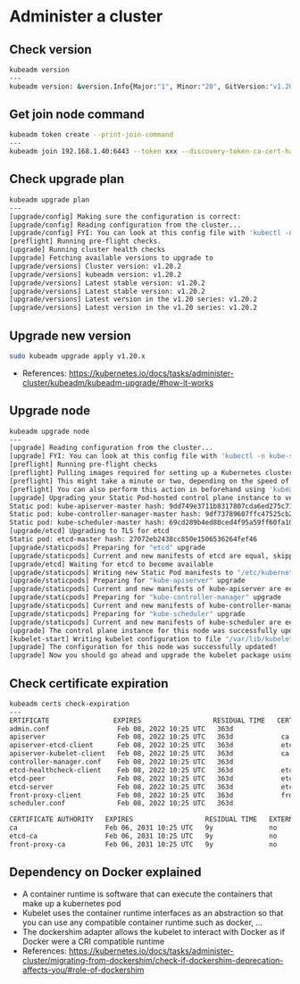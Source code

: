 # Administer a cluster

## Check version
```bash
kubeadm version
---
kubeadm version: &version.Info{Major:"1", Minor:"20", GitVersion:"v1.20.2", GitCommit:"faecb196815e248d3ecfb03c680a4507229c2a56", GitTreeState:"clean", BuildDate:"2021-01-13T13:25:59Z", GoVersion:"go1.15.5", Compiler:"gc", Platform:"linux/amd64"}
```

## Get join node command
```bash
kubeadm token create --print-join-command
---
kubeadm join 192.168.1.40:6443 --token xxx --discovery-token-ca-cert-hash sha256:yyy
```

## Check upgrade plan
```bash
kubeadm upgrade plan
---
[upgrade/config] Making sure the configuration is correct:
[upgrade/config] Reading configuration from the cluster...
[upgrade/config] FYI: You can look at this config file with 'kubectl -n kube-system get cm kubeadm-config -o yaml'
[preflight] Running pre-flight checks.
[upgrade] Running cluster health checks
[upgrade] Fetching available versions to upgrade to
[upgrade/versions] Cluster version: v1.20.2
[upgrade/versions] kubeadm version: v1.20.2
[upgrade/versions] Latest stable version: v1.20.2
[upgrade/versions] Latest stable version: v1.20.2
[upgrade/versions] Latest version in the v1.20 series: v1.20.2
[upgrade/versions] Latest version in the v1.20 series: v1.20.2
```

## Upgrade new version
```bash
sudo kubeadm upgrade apply v1.20.x
```
- References: https://kubernetes.io/docs/tasks/administer-cluster/kubeadm/kubeadm-upgrade/#how-it-works

## Upgrade node
```bash
kubeadm upgrade node
---
[upgrade] Reading configuration from the cluster...
[upgrade] FYI: You can look at this config file with 'kubectl -n kube-system get cm kubeadm-config -o yaml'
[preflight] Running pre-flight checks
[preflight] Pulling images required for setting up a Kubernetes cluster
[preflight] This might take a minute or two, depending on the speed of your internet connection
[preflight] You can also perform this action in beforehand using 'kubeadm config images pull'
[upgrade] Upgrading your Static Pod-hosted control plane instance to version "v1.20.2"...
Static pod: kube-apiserver-master hash: 9dd749e3711b8317807cda6ed275c71f
Static pod: kube-controller-manager-master hash: 9df73789607ffc47525cb22758f8c9df
Static pod: kube-scheduler-master hash: 69cd289b4ed80ced4f95a59ff60fa102
[upgrade/etcd] Upgrading to TLS for etcd
Static pod: etcd-master hash: 27072eb2438cc850e1506536264fef46
[upgrade/staticpods] Preparing for "etcd" upgrade
[upgrade/staticpods] Current and new manifests of etcd are equal, skipping upgrade
[upgrade/etcd] Waiting for etcd to become available
[upgrade/staticpods] Writing new Static Pod manifests to "/etc/kubernetes/tmp/kubeadm-upgraded-manifests673315340"
[upgrade/staticpods] Preparing for "kube-apiserver" upgrade
[upgrade/staticpods] Current and new manifests of kube-apiserver are equal, skipping upgrade
[upgrade/staticpods] Preparing for "kube-controller-manager" upgrade
[upgrade/staticpods] Current and new manifests of kube-controller-manager are equal, skipping upgrade
[upgrade/staticpods] Preparing for "kube-scheduler" upgrade
[upgrade/staticpods] Current and new manifests of kube-scheduler are equal, skipping upgrade
[upgrade] The control plane instance for this node was successfully updated!
[kubelet-start] Writing kubelet configuration to file "/var/lib/kubelet/config.yaml"
[upgrade] The configuration for this node was successfully updated!
[upgrade] Now you should go ahead and upgrade the kubelet package using your package manager.

```
## Check certificate expiration
```bash
kubeadm certs check-expiration
---
ERTIFICATE                EXPIRES                  RESIDUAL TIME   CERTIFICATE AUTHORITY   EXTERNALLY MANAGED
admin.conf                 Feb 08, 2022 10:25 UTC   363d                                    no      
apiserver                  Feb 08, 2022 10:25 UTC   363d            ca                      no      
apiserver-etcd-client      Feb 08, 2022 10:25 UTC   363d            etcd-ca                 no      
apiserver-kubelet-client   Feb 08, 2022 10:25 UTC   363d            ca                      no      
controller-manager.conf    Feb 08, 2022 10:25 UTC   363d                                    no      
etcd-healthcheck-client    Feb 08, 2022 10:25 UTC   363d            etcd-ca                 no      
etcd-peer                  Feb 08, 2022 10:25 UTC   363d            etcd-ca                 no      
etcd-server                Feb 08, 2022 10:25 UTC   363d            etcd-ca                 no      
front-proxy-client         Feb 08, 2022 10:25 UTC   363d            front-proxy-ca          no      
scheduler.conf             Feb 08, 2022 10:25 UTC   363d                                    no      

CERTIFICATE AUTHORITY   EXPIRES                  RESIDUAL TIME   EXTERNALLY MANAGED
ca                      Feb 06, 2031 10:25 UTC   9y              no      
etcd-ca                 Feb 06, 2031 10:25 UTC   9y              no      
front-proxy-ca          Feb 06, 2031 10:25 UTC   9y              no    
```

## Dependency on Docker explained
- A container runtime is software that can execute the containers that make up a kubernetes pod
- Kubelet uses the container runtime interfaces as an abstraction so that you can use any compatible container runtime such as docker, ...
- The dockershim adapter allows the kubelet to interact with Docker as if Docker were a CRI compatible runtime
- References: https://kubernetes.io/docs/tasks/administer-cluster/migrating-from-dockershim/check-if-dockershim-deprecation-affects-you/#role-of-dockershim
